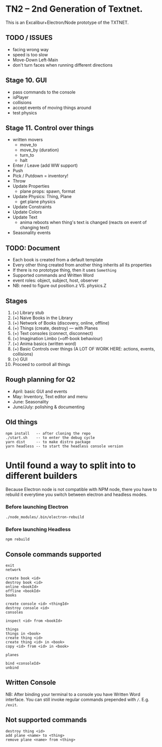 # TN2 – 2nd Generation of Textnet.

This is an Excalibur+Electron/Node prototype of the TXTNET.


## TODO / ISSUES
+ facing wrong way
+ speed is too slow
+ Move-Down Left-Main
+ don't turn faces when running different directions


## Stage 10. GUI
- pass commands to the console
- isPlayer
- collisions
- accept events of moving things around
- test physics


## Stage 11. Control over things
- written movers
    - move_to
    - move_by (duration)
    - turn_to 
    - halt
- Enter / Leave (add WW support)
- Push
- Pick / Putdown = inventory!
- Throw
- Update Properties
    - plane props: spawn, format
- Update Physics: Thing, Plane
    - get plane physics
- Update Constraints
- Update Colors
- Update Text
    - anima reboots when thing's text is changed (reacts on event of changing text)
- Seasonality events

## TODO: Document
- Each book is created from a default template
- Every other thing created from another thing inherits all its properties
- If there is no prototype thing, then it uses `Something`
- Supported commands and Written Word
- event roles: object, subject, host, observer
- NB: need to figure out position.z VS. physics.Z

## Stages
1. (+) Library stub
2. (+) Naive Books in the Library
3. (+) Network of Books (discovery, online, offline)
5. (+) Things (create, destroy) — with Planes
6. (+) Text consoles (connect, disconnect)
7. (+) Imagination Limbo (=off-book behaviour)
8. (+) Anima basics (written word)
9. (+) Basic Controls over things (A LOT OF WORK HERE: actions, events, collisions)
10. (>) GUI
11. Proceed to controll all things

## Rough planning for Q2
- April: basic GUI and events
- May: Inventory, Text editor and menu
- June: Seasonality 
- June/July: polishing & documenting


## Old things
    npm install   -- after cloning the repo
    ./start.sh    -- to enter the debug cycle
    yarn dist     -- to make distro package
    yarn headless -- to start the headless console version

# Until found a way to split into to different builders
Because Electron node is not compatible with NPM node, there you have to rebuild it everytime you switch between electron and headless modes.

### Before launching Electron
    ./node_modules/.bin/electron-rebuild
### Before launching Headless
    npm rebuild


## Console commands supported
    exit
    network

    create book <id>
    destroy book <id>
    online <bookId>
    offline <bookId>
    books

    create console <id> <thingId>
    destroy console <id>
    consoles

    inspect <id> from <bookId>

    things
    things in <book>
    create thing <id>
    create thing <id> in <book>
    copy <id> from <id> in <book>

    planes

    bind <consoleId>
    unbind

## Written Console
NB: After binding your terminal to a console you have Written Word interface.
You can still invoke regular commands prepended with `/`. E.g. `/exit`.

## Not supported commands
    destroy thing <id>
    add plane <name> to <thing>
    remove plane <name> from <thing>
